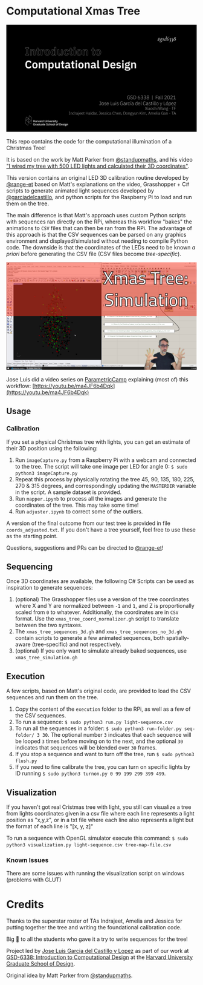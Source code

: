 # Computational Xmas Tree

![](assets/gsd6338.png)

This repo contains the code for the computational illumination of a Christmas Tree! 

It is based on the work by Matt Parker from [@standupmaths](https://github.com/standupmaths/), and his video ["I wired my tree with 500 LED lights and calculated their 3D coordinates"](https://www.youtube.com/watch?v=TvlpIojusBE). 

This version contains an original LED 3D calibration routine developed by [@range-et](https://github.com/range-et) based on Matt's explanations on the video, Grasshopper + C# scripts to generate animated light sequences developed by [@garciadelcastillo](https://github.com/garciadelcastillo), and python scripts for the Raspberry Pi to load and run them on the tree.

The main difference is that Matt's approach uses custom Python scripts with sequences ran directly on the RPi, whereas this workflow "bakes" the animations to `CSV` files that can then be ran from the RPi. The advantage of this approach is that the CSV sequences can be parsed on any graphics environment and displayed/simulated without needing to compile Python code. The downside is that the coordinates of the LEDs need to be known _a priori_ before generating the CSV file (CSV files become _tree-specific_).

![](assets/pcamp.png)

Jose Luis did a video series on [ParametricCamp](https://www.youtube.com/channel/UCSgG9KzVsS6jArapCx-Bslg) explaining (most of) this workflow: [https://youtu.be/ma4JF6b4Dqk](https://youtu.be/ma4JF6b4Dqk)

## Usage

### Calibration
If you set a physical Christmas tree with lights, you can get an estimate of their 3D position using the following:

1. Run `imageCapture.py` from a Raspberry Pi with a webcam and connected to the tree. The script will take one image per LED for angle 0: `$ sudo python3 imageCapture.py`
2. Repeat this process by physically rotating the tree 45, 90, 135, 180, 225, 270 & 315 degrees, and correspondingly updating the `MASTERDIR` variable in the script. A sample dataset is provided.
3. Run `mapper.ipynb` to process all the images and generate the coordinates of the tree. This may take some time! 
4. Run `adjuster.ipynb` to correct some of the outliers. 

A version of the final outcome from our test tree is provided in file `coords_adjusted.txt`. If you don't have a tree yourself, feel free to use these as the starting point. 

Questions, suggestions and PRs can be directed to [@range-et](https://github.com/range-et)! 

## Sequencing
Once 3D coordinates are available, the following C# Scripts can be used as inspiration to generate sequences:

1. (optional) The Grasshopper files use a version of the tree coordinates where X and Y are normalized between `-1` and `1`, and Z is proportionally scaled from `0` to whatever. Additionally, the coordinates are in `CSV` format. Use the `xmas_tree_coord_normalizer.gh` script to translate between the two syntaxes.
2. The `xmas_tree_sequences_3d.gh` and `xmas_tree_sequences_no_3d.gh` contain scripts to generate a few animated sequences, both spatially-aware (tree-specific) and not respectively.
3. (optional) If you only want to simulate already baked sequences, use `xmas_tree_simulation.gh`

## Execution
A few scripts, based on Matt's original code, are provided to load the CSV sequences and run them on the tree.

1. Copy the content of the `execution` folder to the RPi, as well as a few of the CSV sequences. 
2. To run a sequence: `$ sudo python3 run.py light-sequence.csv`
3. To run all the sequences in a folder: `$ sudo python3 run-folder.py seq-folder/ 3 30`. The optional number `3` indicates that each sequence will be looped `3` times before moving on to the next, and the optional `30` indicates that sequences will be blended over `30` frames.
4. If you stop a sequence and want to turn off the tree, run `$ sudo python3 flush.py`
5. If you need to fine calibrate the tree, you can turn on specific lights by ID running `$ sudo python3 turnon.py 0 99 199 299 399 499`. 

## Visualization
If you haven't got real Cristmas tree with light, you still can visualize a tree from lights coordinates given in a csv file where each line represents a light position as "x,y,z", or in a txt file where each line also represents a light but the format of each line is "\[x, y, z\]"

To run a sequence with OpenGL simulator execute this command: `$ sudo python3 visualization.py light-sequence.csv tree-map-file.csv`

### Known Issues
There are some issues with running the visualization script on windows (problems with GLUT)


# Credits

Thanks to the superstar roster of TAs Indrajeet, Amelia and Jessica for putting together the tree and writing the foundational calibration code. 

Big 💯 to all the students who gave it a try to write sequences for the tree!

Project led by [Jose Luis Garcia del Castillo y Lopez](https://www.gsd.harvard.edu/person/jose-luis-garcia-del-castillo-lopez/) as part of our work at [GSD-6338: Introduction to Computational Design](https://www.gsd.harvard.edu/course/introduction-to-computational-design-fall-2021/) at the [Harvard University Graduate School of Design](https://www.gsd.harvard.edu/).

Original idea by Matt Parker from [@standupmaths](https://github.com/standupmaths/).
